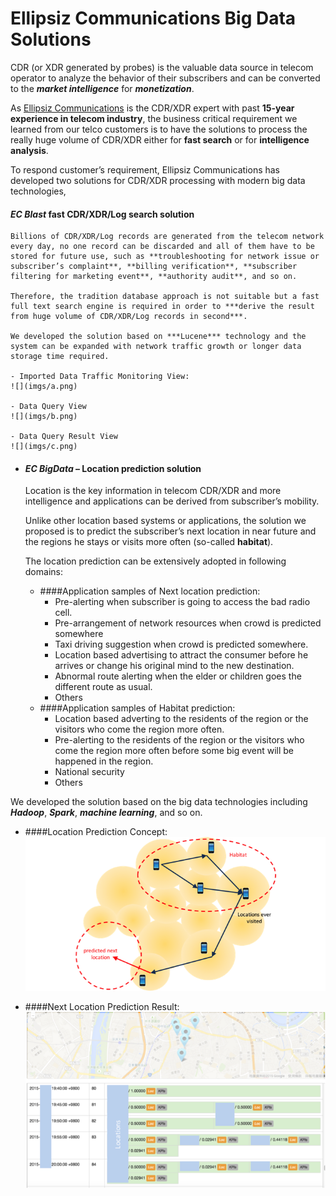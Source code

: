# Ellipsiz Communications Big Data Solutions

CDR (or XDR generated by probes) is the valuable data source in telecom operator to analyze the behavior of their subscribers and can be converted to the _**market intelligence**_ for _**monetization**_.

As [Ellipsiz Communications](http://www.ellipsiz-comms.com/index.html) is the CDR/XDR expert with past **15-year experience in telecom industry**, the business critical requirement we learned from our telco customers is to have the solutions to process the really huge volume of CDR/XDR either for **fast search** or for **intelligence analysis**. 

To respond customer’s requirement, Ellipsiz Communications has developed two solutions for CDR/XDR processing with modern big data technologies, 

#### _**EC Blast**_ fast CDR/XDR/Log search solution
    Billions of CDR/XDR/Log records are generated from the telecom network every day, no one record can be discarded and all of them have to be stored for future use, such as **troubleshooting for network issue or subscriber’s complaint**, **billing verification**, **subscriber filtering for marketing event**, **authority audit**, and so on. 

    Therefore, the tradition database approach is not suitable but a fast full text search engine is required in order to ***derive the result from huge volume of CDR/XDR/Log records in second***. 

    We developed the solution based on ***Lucene*** technology and the system can be expanded with network traffic growth or longer data storage time required.

    - Imported Data Traffic Monitoring View:
    ![](imgs/a.png)

    - Data Query View
    ![](imgs/b.png)
    
    - Data Query Result View
    ![](imgs/c.png)

- #### ***EC BigData*** – Location prediction solution
    Location is the key information in telecom CDR/XDR and more intelligence and applications can be derived from subscriber’s mobility. 

    Unlike other location based systems or applications, the solution we proposed is to predict the subscriber’s next location in near future and the regions he stays or visits more often (so-called **habitat**). 
    
    The location prediction can be extensively adopted in following domains:
    
    - ####Application samples of Next location prediction:
        -   Pre-alerting when subscriber is going to access the bad radio cell.
        -	Pre-arrangement of network resources when crowd is predicted somewhere
        -	Taxi driving suggestion when crowd is predicted somewhere.
        -	Location based advertising to attract the consumer before he arrives or change his original mind to the new destination.
        -	Abnormal route alerting when the elder or children goes the different route as usual.
        -	Others
    - ####Application samples of Habitat prediction:
        -	Location based adverting to the residents of the region or the visitors who come the region more often.
        -	Pre-alerting to the residents of the region or the visitors who come the region more often before some big event will be happened in the region.
        -	National security
        -	Others

We developed the solution based on the big data technologies including ***Hadoop***, ***Spark***, ***machine learning***, and so on.
    
- ####Location Prediction Concept:
![](imgs/d.png)

- ####Next Location Prediction Result:
![](imgs/e.png)
